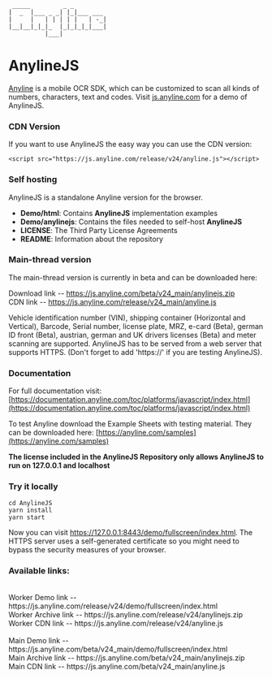 
     _____         _ _         
    |  _  |___ _ _| |_|___ ___ 
    |     |   | | | | |   | -_|
    |__|__|_|_|_  |_|_|_|_|___|
              |___|            


# AnylineJS

[Anyline](https://www.anyline.com) is a mobile OCR SDK, which can be customized to scan all kinds of numbers, characters, text and codes.
Visit [js.anyline.com](https://js.anyline.com) for a demo of AnylineJS.

### CDN Version

If you want to use AnylineJS the easy way you can use the CDN version:

`<script src="https://js.anyline.com/release/v24/anyline.js"></script>`

### Self hosting

AnylineJS is a standalone Anyline version for the browser.

- **Demo/html**: Contains **AnylineJS** implementation examples
- **Demo/anylinejs**: Contains the files needed to self-host **AnylineJS**
- **LICENSE**: The Third Party License Agreements
- **README**: Information about the repository


### Main-thread version

The main-thread version is currently in beta and can be downloaded here: 

Download link -- https://js.anyline.com/beta/v24_main/anylinejs.zip<br>
CDN link -- https://js.anyline.com/release/v24_main/anyline.js

Vehicle identification number (VIN), shipping container (Horizontal and Vertical), Barcode, Serial number, license plate, MRZ, e-card (Beta), german ID front (Beta), austrian, german and UK drivers licenses (Beta) and meter scanning are supported. 
AnylineJS has to be served from a web server that supports HTTPS. (Don't forget to add 'https://' if you are testing AnylineJS).

### Documentation

For full documentation visit: [https://documentation.anyline.com/toc/platforms/javascript/index.html](https://documentation.anyline.com/toc/platforms/javascript/index.html)

To test Anyline download the Example Sheets with testing material. They can be downloaded here: [https://anyline.com/samples](https://anyline.com/samples)

**The license included in the AnylineJS Repository only allows AnylineJS to run on 127.0.0.1 and localhost**

### Try it locally

    cd AnylineJS
    yarn install
    yarn start

Now you can visit https://127.0.0.1:8443/demo/fullscreen/index.html. The HTTPS server uses a self-generated certificate so you might need to bypass the security measures of your browser.


###  Available links:
<br>
Worker Demo link -- https://js.anyline.com/release/v24/demo/fullscreen/index.html<br>
Worker Archive link -- https://js.anyline.com/release/v24/anylinejs.zip<br>
Worker CDN link -- https://js.anyline.com/release/v24/anyline.js<br>
<br>
Main Demo link -- https://js.anyline.com/beta/v24_main/demo/fullscreen/index.html<br>
Main Archive link -- https://js.anyline.com/beta/v24_main/anylinejs.zip<br>
Main CDN link -- https://js.anyline.com/beta/v24_main/anyline.js<br>
